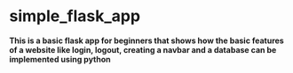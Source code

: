 # simple_flask_app
**This is a basic flask app for beginners that shows how the basic features of a website like login, logout, creating a navbar and a database can be implemented using 
python**
